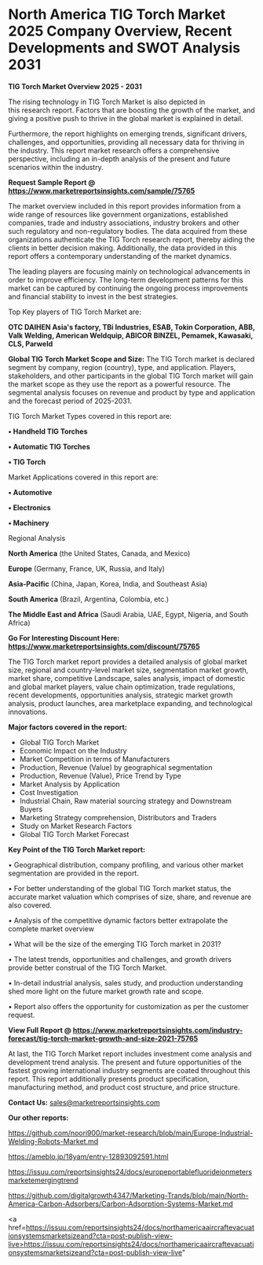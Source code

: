 # North America TIG Torch Market 2025 Company Overview, Recent Developments and SWOT Analysis 2031

<Strong> TIG Torch Market Overview 2025 - 2031</strong>

The rising technology in TIG Torch Market is also depicted in this research report. Factors that are boosting the growth of the market, and giving a positive push to thrive in the global market is explained in detail.

Furthermore, the report highlights on emerging trends, significant drivers, challenges, and opportunities, providing all necessary data for thriving in the industry. This report market research offers a comprehensive perspective, including an in-depth analysis of the present and future scenarios within the industry.

<strong>Request Sample Report @ <a href=https://www.marketreportsinsights.com/sample/75765>https://www.marketreportsinsights.com/sample/75765</a></strong>

The market overview included in this report provides information from a wide range of resources like government organizations, established companies, trade and industry associations, industry brokers and other such regulatory and non-regulatory bodies. The data acquired from these organizations authenticate the TIG Torch research report, thereby aiding the clients in better decision making. Additionally, the data provided in this report offers a contemporary understanding of the market dynamics.

The leading players are focusing mainly on technological advancements in order to improve efficiency. The long-term development patterns for this market can be captured by continuing the ongoing process improvements and financial stability to invest in the best strategies.

Top Key players of TIG Torch Market are:

<strong>OTC DAIHEN Asia&#39;s factory, TBi Industries, ESAB, Tokin Corporation, ABB, Valk Welding, American Weldquip, ABICOR BINZEL, Pemamek, Kawasaki, CLS, Parweld</strong>

<strong><b>Global TIG Torch Market Scope and Size:</b></strong>
The TIG Torch market is declared segment by company, region (country), type, and application. Players, stakeholders, and other participants in the global TIG Torch market will gain the market scope as they use the report as a powerful resource. The segmental analysis focuses on revenue and product by type and application and the forecast period of 2025-2031.

TIG Torch Market Types covered in this report are:

<strong>• Handheld TIG Torches

• Automatic TIG Torches

• TIG Torch</strong>

Market Applications covered in this report are:

<strong>• Automotive

• Electronics

• Machinery</strong> 

Regional Analysis

<strong>North America</strong> (the United States, Canada, and Mexico)

<strong>Europe</strong> (Germany, France, UK, Russia, and Italy)

<strong>Asia-Pacific</strong> (China, Japan, Korea, India, and Southeast Asia)

<strong>South America</strong> (Brazil, Argentina, Colombia, etc.)

<strong>The Middle East and Africa</strong> (Saudi Arabia, UAE, Egypt, Nigeria, and South Africa)

<strong>Go For Interesting Discount Here: <a href=https://www.marketreportsinsights.com/discount/75765>https://www.marketreportsinsights.com/discount/75765</a></strong>

The TIG Torch market report provides a detailed analysis of global market size, regional and country-level market size, segmentation market growth, market share, competitive Landscape, sales analysis, impact of domestic and global market players, value chain optimization, trade regulations, recent developments, opportunities analysis, strategic market growth analysis, product launches, area marketplace expanding, and technological innovations.

<strong><b>Major factors covered in the report:</b></strong>
<ul>
  <li>Global TIG Torch Market </li>
  <li>Economic Impact on the Industry</li>
  <li>Market Competition in terms of Manufacturers</li>
  <li>Production, Revenue (Value) by geographical segmentation</li>
  <li>Production, Revenue (Value), Price Trend by Type</li>
  <li>Market Analysis by Application</li>
  <li>Cost Investigation</li>
  <li>Industrial Chain, Raw material sourcing strategy and Downstream Buyers</li>
  <li>Marketing Strategy comprehension, Distributors and Traders</li>
  <li>Study on Market Research Factors</li>
  <li>Global TIG Torch Market Forecast</li>
</ul>

<strong><b>Key Point of the TIG Torch Market report:</b></strong>

• Geographical distribution, company profiling, and various other market segmentation are provided in the report.

• For better understanding of the global TIG Torch market status, the accurate market valuation which comprises of size, share, and revenue are also covered.

• Analysis of the competitive dynamic factors better extrapolate the complete market overview

• What will be the size of the emerging TIG Torch market in 2031?

• The latest trends, opportunities and challenges, and growth drivers provide better construal of the TIG Torch Market.

• In-detail industrial analysis, sales study, and production understanding shed more light on the future market growth rate and scope.

• Report also offers the opportunity for customization as per the customer request.

<strong><b>View Full Report @ <a href=https://www.marketreportsinsights.com/industry-forecast/tig-torch-market-growth-and-size-2021-75765>https://www.marketreportsinsights.com/industry-forecast/tig-torch-market-growth-and-size-2021-75765</a></b></strong>


At last, the TIG Torch Market report includes investment come analysis and development trend analysis. The present and future opportunities of the fastest growing international industry segments are coated throughout this report. This report additionally presents product specification, manufacturing method, and product cost structure, and price structure.

<strong>Contact Us:</strong>
sales@marketreportsinsights.com

<strong>Our other reports:</strong>

<a href=https://github.com/noori900/market-research/blob/main/Europe-Industrial-Welding-Robots-Market.md>https://github.com/noori900/market-research/blob/main/Europe-Industrial-Welding-Robots-Market.md</a>

<a href=https://ameblo.jp/18yam/entry-12893092591.html>https://ameblo.jp/18yam/entry-12893092591.html</a>

<a href=https://issuu.com/reportsinsights24/docs/europeportablefluorideionmetersmarketemergingtrend>https://issuu.com/reportsinsights24/docs/europeportablefluorideionmetersmarketemergingtrend</a>

<a href=https://github.com/digitalgrowth4347/Marketing-Trands/blob/main/North-America-Carbon-Adsorbers/Carbon-Adsorption-Systems-Market.md>https://github.com/digitalgrowth4347/Marketing-Trands/blob/main/North-America-Carbon-Adsorbers/Carbon-Adsorption-Systems-Market.md</a>

<a href=https://issuu.com/reportsinsights24/docs/northamericaaircraftevacuationsystemsmarketsizeand?cta=post-publish-view-live>https://issuu.com/reportsinsights24/docs/northamericaaircraftevacuationsystemsmarketsizeand?cta=post-publish-view-live</a>"
